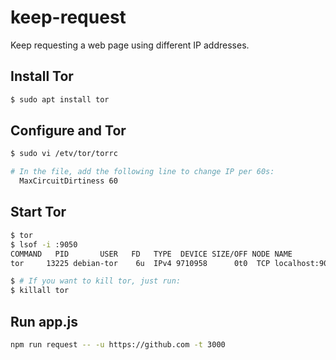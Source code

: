 # keep-request

Keep requesting a web page using different IP addresses.

## Install Tor 

```bash
$ sudo apt install tor
```

## Configure and Tor

```bash
$ sudo vi /etv/tor/torrc

# In the file, add the following line to change IP per 60s:
  MaxCircuitDirtiness 60
```

## Start Tor

```bash
$ tor
$ lsof -i :9050
COMMAND   PID       USER   FD   TYPE  DEVICE SIZE/OFF NODE NAME
tor     13225 debian-tor    6u  IPv4 9710958      0t0  TCP localhost:9050 (LISTEN)

$ # If you want to kill tor, just run:
$ killall tor
```

## Run app.js

```bash
npm run request -- -u https://github.com -t 3000
```